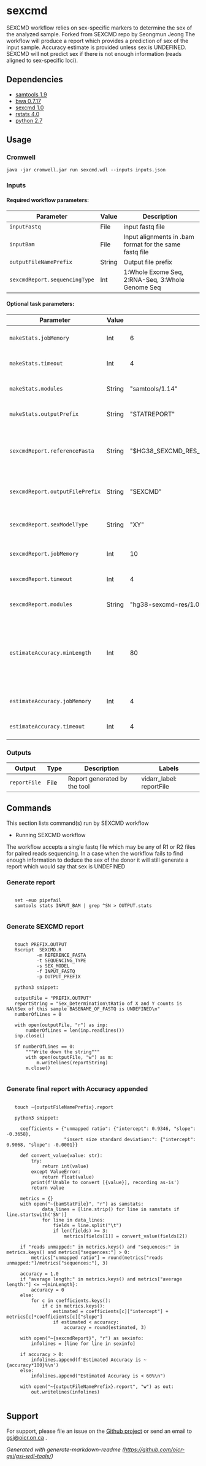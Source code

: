 # sexcmd

SEXCMD workflow relies on sex-specific markers to determine the sex of the analyzed sample. Forked from SEXCMD repo by Seongmun Jeong
The workflow will produce a report which provides a prediction of sex of the input sample. Accuracy estimate is provided unless
sex is UNDEFINED. SEXCMD will not predict sex if there is not enough information (reads aligned to sex-specific loci).

## Dependencies

* [samtools 1.9](https://github.com/samtools/samtools)
* [bwa 0.7.17](https://github.com/lh3/bwa/archive/0.7.17.tar.gz)
* [sexcmd 1.0](https://github.com//oicr-gsi/SEXCMD.git)
* [rstats 4.0](https://www.r-project.org/)
* [python 2.7](https://www.python.org/)


## Usage

### Cromwell
```
java -jar cromwell.jar run sexcmd.wdl --inputs inputs.json
```

### Inputs

#### Required workflow parameters:
Parameter|Value|Description
---|---|---
`inputFastq`|File|input fastq file
`inputBam`|File|Input alignments in .bam format for the same fastq file
`outputFileNamePrefix`|String|Output file prefix
`sexcmdReport.sequencingType`|Int|1:Whole Exome Seq, 2:RNA-Seq, 3:Whole Genome Seq


#### Optional task parameters:
Parameter|Value|Default|Description
---|---|---|---
`makeStats.jobMemory`|Int|6|Memory (GB) allocated for this job
`makeStats.timeout`|Int|4|Number of hours before task timeout
`makeStats.modules`|String|"samtools/1.14"|Modules needed to run SEXCMD
`makeStats.outputPrefix`|String|"STATREPORT"|Custamizable output file name prefix
`sexcmdReport.referenceFasta`|String|"$HG38_SEXCMD_RES_ROOT/sex_marker_filtered.hg38.final.fasta"|Marker reference file, comes from a resource module
`sexcmdReport.outputFilePrefix`|String|"SEXCMD"|Prefix of the report file to be provisioned
`sexcmdReport.sexModelType`|String|"XY"|Sex determination system type : XY or ZW
`sexcmdReport.jobMemory`|Int|10|Memory (GB) allocated for this job
`sexcmdReport.timeout`|Int|4|Number of hours before task timeout
`sexcmdReport.modules`|String|"hg38-sexcmd-res/1.0 sexcmd/1.0"|Modules needed to run SEXCMD
`estimateAccuracy.minLength`|Int|80|Hard threshold for minimum length, if average read length is less we have low accuracy (<60%)
`estimateAccuracy.jobMemory`|Int|4|Memory (GB) allocated for this job
`estimateAccuracy.timeout`|Int|4|Number of hours before task timeout


### Outputs

Output | Type | Description | Labels
---|---|---|---
`reportFile`|File|Report generated by the tool|vidarr_label: reportFile


## Commands
This section lists command(s) run by SEXCMD workflow
 
* Running SEXCMD workflow
 
The workflow accepts a single fastq file which may be any of R1 or R2 files for paired reads sequencing.
In a case when the workflow fails to find enough information to deduce the sex of the donor
it will still generate a report which would say that sex is UNDEFINED
 
### Generate report
 
```

   set -euo pipefail
   samtools stats INPUT_BAM | grep ^SN > OUTPUT.stats
   
```
 
### Generate SEXCMD report
 
```
 
   touch PREFIX.OUTPUT
   Rscript  SEXCMD.R 
           -m REFERENCE_FASTA
           -t SEQUENCING_TYPE
           -s SEX_MODEL
           -f INPUT_FASTQ
           -p OUTPUT_PREFIX
 
   python3 snippet:
 
   outputFile = "PREFIX.OUTPUT"
   reportString = "Sex_Determination\tRatio of X and Y counts is NA\tSex of this sample BASENAME_OF_FASTQ is UNDEFINED\n"
   numberOfLines = 0
 
   with open(outputFile, "r") as inp:
       numberOfLines = len(inp.readlines())
   inp.close()
 
   if numberOfLines == 0:
       """Write down the string"""
       with open(outputFile, "w") as m:
           m.writelines(reportString)
       m.close()
 
```
 
### Generate final report with Accuracy appended
 
```
 
   touch ~{outputFileNamePrefix}.report
 
   python3 snippet:
 
     coefficients = {"unmapped ratio": {"intercept": 0.9346, "slope": -0.3658},
                     "insert size standard deviation:": {"intercept": 0.9068, "slope": -0.0001}}
 
     def convert_value(value: str):
         try:
             return int(value)
         except ValueError:
             return float(value)
         print(f'Unable to convert [{value}], recording as-is')
         return value
 
     metrics = {}
     with open("~{bamStatFile}", "r") as samstats:
             data_lines = [line.strip() for line in samstats if line.startswith('SN')]
             for line in data_lines:
                 fields = line.split("\t")
                 if len(fields) >= 3:
                     metrics[fields[1]] = convert_value(fields[2])
 
     if "reads unmapped:" in metrics.keys() and "sequences:" in metrics.keys() and metrics["sequences:"] > 0:
         metrics["unmapped ratio"] = round(metrics["reads unmapped:"]/metrics["sequences:"], 3)
 
     accuracy = 1.0
     if "average length:" in metrics.keys() and metrics["average length:"] <= ~{minLength}:
         accuracy = 0
     else:
         for c in coefficients.keys():
             if c in metrics.keys():
                 estimated = coefficients[c]["intercept"] + metrics[c]*coefficients[c]["slope"]
                 if estimated < accuracy:
                     accuracy = round(estimated, 3)
 
     with open("~{sexcmdReport}", "r") as sexinfo:
         infolines = [line for line in sexinfo]
 
     if accuracy > 0:
         infolines.append(f'Estimated Accuracy is ~ {accuracy*100}%\n')
     else:
         infolines.append("Estimated Accuracy is < 60%\n")
 
     with open("~{outputFileNamePrefix}.report", "w") as out:
         out.writelines(infolines)
 
```

## Support

For support, please file an issue on the [Github project](https://github.com/oicr-gsi) or send an email to gsi@oicr.on.ca .

_Generated with generate-markdown-readme (https://github.com/oicr-gsi/gsi-wdl-tools/)_
